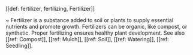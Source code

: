 [[def: fertilizer, fertilizing, Fertilizer]]

~ Fertilizer is a substance added to soil or plants to supply essential nutrients and promote growth. Fertilizers can be organic, like compost, or synthetic. Proper fertilizing ensures healthy plant development. See also [[ref: Compost]], [[ref: Mulch]], [[ref: Soil]], [[ref: Watering]], [[ref: Seedling]].
